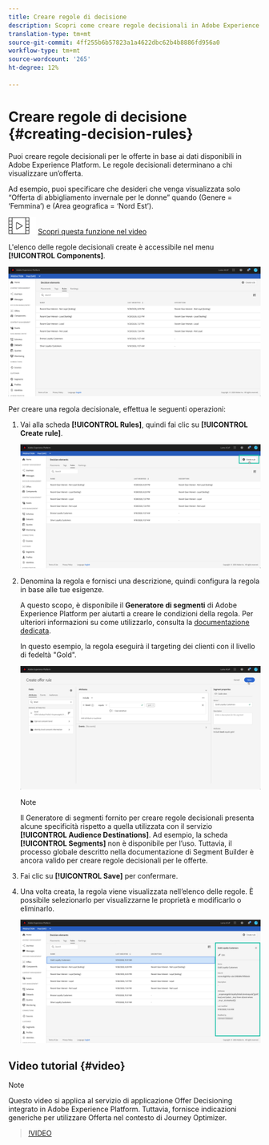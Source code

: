 ```yaml
---
title: Creare regole di decisione
description: Scopri come creare regole decisionali in Adobe Experience Platform.
translation-type: tm+mt
source-git-commit: 4ff255b6b57823a1a4622dbc62b4b8886fd956a0
workflow-type: tm+mt
source-wordcount: '265'
ht-degree: 12%

---
```


# Creare regole di decisione {#creating-decision-rules}

Puoi creare regole decisionali per le offerte in base ai dati disponibili in Adobe Experience Platform. Le regole decisionali determinano a chi visualizzare un’offerta.

Ad esempio, puoi specificare che desideri che venga visualizzata solo “Offerta di abbigliamento invernale per le donne” quando (Genere = ‘Femmina’) e (Area geografica = ‘Nord Est’). 

![](../assets/do-not-localize/how-to-video.png) [Scopri questa funzione nel video](#video)

L&#39;elenco delle regole decisionali create è accessibile nel menu **[!UICONTROL Components]**.

![](../assets/decision_rules_list.png)

Per creare una regola decisionale, effettua le seguenti operazioni:

1. Vai alla scheda **[!UICONTROL Rules]**, quindi fai clic su **[!UICONTROL Create rule]**.

   ![](../assets/offers_decision_rule_creation.png)

1. Denomina la regola e fornisci una descrizione, quindi configura la regola in base alle tue esigenze.

   A questo scopo, è disponibile il **Generatore di segmenti** di Adobe Experience Platform per aiutarti a creare le condizioni della regola. Per ulteriori informazioni su come utilizzarlo, consulta la [documentazione dedicata](https://docs.adobe.com/content/help/en/experience-platform/segmentation/ui/segment-builder.html).

   In questo esempio, la regola eseguirà il targeting dei clienti con il livello di fedeltà &quot;Gold&quot;.

   ![](../assets/offers_decision_rule_creation_segment.png)

   >[!NOTE]
   >
   >Il Generatore di segmenti fornito per creare regole decisionali presenta alcune specificità rispetto a quella utilizzata con il servizio **[!UICONTROL Audience Destinations]**. Ad esempio, la scheda **[!UICONTROL Segments]** non è disponibile per l’uso. Tuttavia, il processo globale descritto nella documentazione di Segment Builder è ancora valido per creare regole decisionali per le offerte.

1. Fai clic su **[!UICONTROL Save]** per confermare.

1. Una volta creata, la regola viene visualizzata nell’elenco delle regole. È possibile selezionarlo per visualizzarne le proprietà e modificarlo o eliminarlo.

   ![](../assets/rule_created.png)

## Video tutorial {#video}

>[!NOTE]
>
>Questo video si applica al servizio di applicazione Offer Decisioning integrato in Adobe Experience Platform. Tuttavia, fornisce indicazioni generiche per utilizzare Offerta nel contesto di Journey Optimizer.

>[!VIDEO](https://video.tv.adobe.com/v/329373?quality=12)
